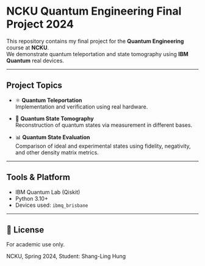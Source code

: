 # NCKU Quantum Engineering Final Project 2024

This repository contains my final project for the **Quantum Engineering** course at **NCKU**.  
We demonstrate quantum teleportation and state tomography using **IBM Quantum** real devices.

---

## Project Topics

- ⚛️ **Quantum Teleportation**  
  Implementation and verification using real hardware.

- 🧾 **Quantum State Tomography**  
  Reconstruction of quantum states via measurement in different bases.

- 📊 **Quantum State Evaluation**  
  Comparison of ideal and experimental states using fidelity, negativity, and other density matrix metrics.

---

## Tools & Platform

- IBM Quantum Lab (Qiskit)
- Python 3.10+
- Devices used: `ibmq_brisbane`

---

## 📄 License

For academic use only.

NCKU, Spring 2024,
Student: Shang-Ling Hung
